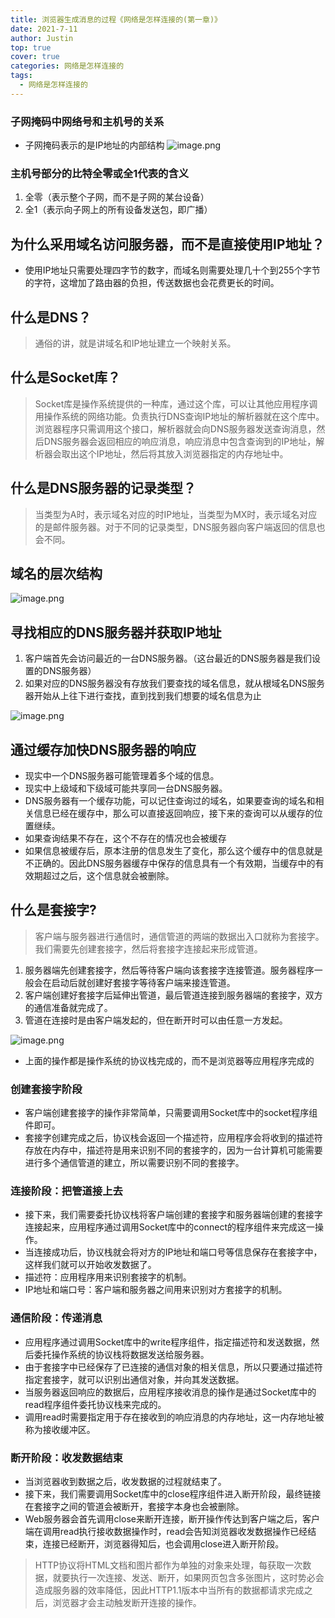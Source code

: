 ```yaml
---
title: 浏览器生成消息的过程《网络是怎样连接的(第一章)》
date: 2021-7-11
author: Justin
top: true
cover: true
categories: 网络是怎样连接的
tags:
  - 网络是怎样连接的
---
```

### 子网掩码中网络号和主机号的关系
* 子网掩码表示的是IP地址的内部结构
![image.png](https://img-blog.csdnimg.cn/img_convert/76ed7440f6bef8f02f90c19ef66dc7b7.png)

### 主机号部分的比特全零或全1代表的含义
1. 全零（表示整个子网，而不是子网的某台设备）
2. 全1（表示向子网上的所有设备发送包，即广播）

## 为什么采用域名访问服务器，而不是直接使用IP地址？
* 使用IP地址只需要处理四字节的数字，而域名则需要处理几十个到255个字节的字符，这增加了路由器的负担，传送数据也会花费更长的时间。

## 什么是DNS？
>通俗的讲，就是讲域名和IP地址建立一个映射关系。

## 什么是Socket库？
>Socket库是操作系统提供的一种库，通过这个库，可以让其他应用程序调用操作系统的网络功能。负责执行DNS查询IP地址的解析器就在这个库中。浏览器程序只需调用这个接口，解析器就会向DNS服务器发送查询消息，然后DNS服务器会返回相应的响应消息，响应消息中包含查询到的IP地址，解析器会取出这个IP地址，然后将其放入浏览器指定的内存地址中。

## 什么是DNS服务器的记录类型？
>当类型为A时，表示域名对应的时IP地址，当类型为MX时，表示域名对应的是邮件服务器。对于不同的记录类型，DNS服务器向客户端返回的信息也会不同。

## 域名的层次结构

![image.png](https://img-blog.csdnimg.cn/img_convert/ee2e4c5589bb9c47ca8ac3dbdf81eec8.png)

## 寻找相应的DNS服务器并获取IP地址
1. 客户端首先会访问最近的一台DNS服务器。（这台最近的DNS服务器是我们设置的DNS服务器）
2. 如果对应的DNS服务器没有存放我们要查找的域名信息，就从根域名DNS服务器开始从上往下进行查找，直到找到我们想要的域名信息为止

![image.png](https://img-blog.csdnimg.cn/img_convert/20121fae84b2652b6b8ea14a00befc13.png)

## 通过缓存加快DNS服务器的响应
* 现实中一个DNS服务器可能管理着多个域的信息。
* 现实中上级域和下级域可能共享同一台DNS服务器。
* DNS服务器有一个缓存功能，可以记住查询过的域名，如果要查询的域名和相关信息已经在缓存中，那么可以直接返回响应，接下来的查询可以从缓存的位置继续。
* 如果查询结果不存在，这个不存在的情况也会被缓存
* 如果信息被缓存后，原本注册的信息发生了变化，那么这个缓存中的信息就是不正确的。因此DNS服务器缓存中保存的信息具有一个有效期，当缓存中的有效期超过之后，这个信息就会被删除。

## 什么是套接字?
>客户端与服务器进行通信时，通信管道的两端的数据出入口就称为套接字。我们需要先创建套接字，然后将套接字连接起来形成管道。

1. 服务器端先创建套接字，然后等待客户端向该套接字连接管道。服务器程序一般会在启动后就创建好套接字等待客户端来接连管道。
2. 客户端创建好套接字后延伸出管道，最后管道连接到服务器端的套接字，双方的通信准备就完成了。
3. 管道在连接时是由客户端发起的，但在断开时可以由任意一方发起。

![image.png](https://img-blog.csdnimg.cn/img_convert/0aa3ab9748a01249c0ccd7efe20bcbd1.png)
* 上面的操作都是操作系统的协议栈完成的，而不是浏览器等应用程序完成的

### 创建套接字阶段
* 客户端创建套接字的操作非常简单，只需要调用Socket库中的socket程序组件即可。
* 套接字创建完成之后，协议栈会返回一个描述符，应用程序会将收到的描述符存放在内存中，描述符是用来识别不同的套接字的，因为一台计算机可能需要进行多个通信管道的建立，所以需要识别不同的套接字。

### 连接阶段：把管道接上去
* 接下来，我们需要委托协议栈将客户端创建的套接字和服务器端创建的套接字连接起来，应用程序通过调用Socket库中的connect的程序组件来完成这一操作。
* 当连接成功后，协议栈就会将对方的IP地址和端口号等信息保存在套接字中，这样我们就可以开始收发数据了。
* 描述符：应用程序用来识别套接字的机制。
* IP地址和端口号：客户端和服务器之间用来识别对方套接字的机制。

### 通信阶段：传递消息
* 应用程序通过调用Socket库中的write程序组件，指定描述符和发送数据，然后委托操作系统的协议栈将数据发送给服务器。
* 由于套接字中已经保存了已连接的通信对象的相关信息，所以只要通过描述符指定套接字，就可以识别出通信对象，并向其发送数据。
* 当服务器返回响应的数据后，应用程序接收消息的操作是通过Socket库中的read程序组件委托协议栈来完成的。
* 调用read时需要指定用于存在接收到的响应消息的内存地址，这一内存地址被称为接收缓冲区。

### 断开阶段：收发数据结束
* 当浏览器收到数据之后，收发数据的过程就结束了。
* 接下来，我们需要调用Socket库中的close程序组件进入断开阶段，最终链接在套接字之间的管道会被断开，套接字本身也会被删除。
* Web服务器会首先调用close来断开连接，断开操作传达到客户端之后，客户端在调用read执行接收数据操作时，read会告知浏览器收发数据操作已经结束，连接已经断开，浏览器得知后，也会调用close进入断开阶段。
>HTTP协议将HTML文档和图片都作为单独的对象来处理，每获取一次数据，就要执行一次连接、发送、断开，如果网页包含多张图片，这时势必会造成服务器的效率降低，因此HTTP1.1版本中当所有的数据都请求完成之后，浏览器才会主动触发断开连接的操作。


